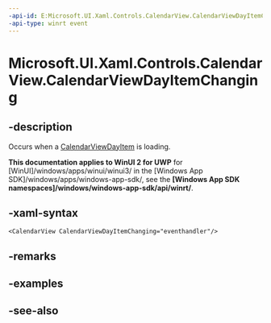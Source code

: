 ```yaml
---
-api-id: E:Microsoft.UI.Xaml.Controls.CalendarView.CalendarViewDayItemChanging
-api-type: winrt event
---
```


<!-- Event syntax
public event Windows.Foundation.TypedEventHandler CalendarViewDayItemChanging<Windows.UI.Xaml.Controls.CalendarView,  Windows.UI.Xaml.Controls.CalendarViewDayItemChangingEventArgs>
-->

# Microsoft.UI.Xaml.Controls.CalendarView.CalendarViewDayItemChanging

## -description
Occurs when a [CalendarViewDayItem](calendarviewdayitem.md) is loading.

**This documentation applies to WinUI 2 for UWP** for [WinUI]/windows/apps/winui/winui3/ in the [Windows App SDK]/windows/apps/windows-app-sdk/, see the **[Windows App SDK namespaces]/windows/windows-app-sdk/api/winrt/**.

## -xaml-syntax
```xaml
<CalendarView CalendarViewDayItemChanging="eventhandler"/>
```


## -remarks

## -examples

## -see-also
